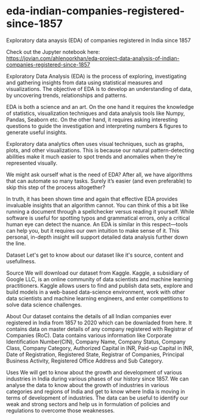# eda-indian-companies-registered-since-1857
Exploratory data anaysis (EDA) of companies registered in India since 1857

Check out the Jupyter notebook here: https://jovian.com/ahlenoorkhan/eda-project-data-analysis-of-indian-companies-registered-since-1857

Exploratory Data Analysis (EDA) is the process of exploring, investigating and gathering insights from data using statistical measures and visualizations. The objective of EDA is to develop an understanding of data, by uncovering trends, relationships and patterns.

EDA is both a science and an art. On the one hand it requires the knowledge of statistics, visualization techniques and data analysis tools like Numpy, Pandas, Seaborn etc. On the other hand, it requires asking interesting questions to guide the investigation and interpreting numbers & figures to generate useful insights.

Exploratory data analytics often uses visual techniques, such as graphs, plots, and other visualizations. This is because our natural pattern-detecting abilities make it much easier to spot trends and anomalies when they’re represented visually.

We might ask ourself what is the need of EDA? After all, we have algorithms that can automate so many tasks. Surely it’s easier (and even preferable) to skip this step of the process altogether?

In truth, it has been shown time and again that effective EDA provides invaluable insights that an algorithm cannot. You can think of this a bit like running a document through a spellchecker versus reading it yourself. While software is useful for spotting typos and grammatical errors, only a critical human eye can detect the nuance. An EDA is similar in this respect—tools can help you, but it requires our own intuition to make sense of it. This personal, in-depth insight will support detailed data analysis further down the line.

Dataset
Let's get to know about our dataset like it's source, content and usefullness.

Source
We will download our dataset from Kaggle. Kaggle, a subsidiary of Google LLC, is an online community of data scientists and machine learning practitioners. Kaggle allows users to find and publish data sets, explore and build models in a web-based data-science environment, work with other data scientists and machine learning engineers, and enter competitions to solve data science challenges.

About
Our dataset contains the details of all Indian companies ever registered in India from 1857 to 2020 which can be downladed from here. It contains data on master details of any company registered with Registrar of Companies (RoC). Data contains various information like Corporate Identification Number(CIN), Company Name, Company Status, Company Class, Company Category, Authorized Capital in INR, Paid-up Capital in INR, Date of Registration, Registered State, Registrar of Companies, Principal Business Activity, Registered Office Address and Sub Category.

Uses
We will get to know about the growth and development of various industries in India during various phases of our history since 1857. We can analyse the data to know about the growth of industries in various categories and regions of India and get to know where India is moving in terms of development of industries. The data can be useful to identify our weak and strong sectors and help us in formulation of policies and regulations to overcome those weaknesses.
